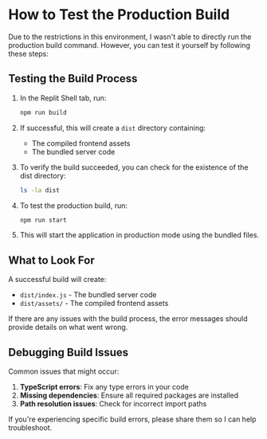 # How to Test the Production Build

Due to the restrictions in this environment, I wasn't able to directly run the production build command. However, you can test it yourself by following these steps:

## Testing the Build Process

1. In the Replit Shell tab, run:
   ```bash
   npm run build
   ```

2. If successful, this will create a `dist` directory containing:
   - The compiled frontend assets
   - The bundled server code

3. To verify the build succeeded, you can check for the existence of the dist directory:
   ```bash
   ls -la dist
   ```

4. To test the production build, run:
   ```bash
   npm run start
   ```

5. This will start the application in production mode using the bundled files.

## What to Look For

A successful build will create:
- `dist/index.js` - The bundled server code
- `dist/assets/` - The compiled frontend assets

If there are any issues with the build process, the error messages should provide details on what went wrong.

## Debugging Build Issues

Common issues that might occur:
1. **TypeScript errors**: Fix any type errors in your code
2. **Missing dependencies**: Ensure all required packages are installed
3. **Path resolution issues**: Check for incorrect import paths

If you're experiencing specific build errors, please share them so I can help troubleshoot.
